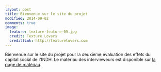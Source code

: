 ```yaml
---
layout: post
title: Bienvenue sur le site du projet
modified: 2014-09-02
comments: true
image:
  feature: texture-feature-05.jpg
  credit: Texture Lovers
  creditlink: http://texturelovers.com
---
```



Bienvenue sur le site du projet pour la deuxième évaluation des effets du capital social de l'INDH.
Le matériau des intervieweurs est disponible sur [la page de matériau](/materiau).
